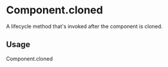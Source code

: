 # Component.cloned

A lifecycle method that's invoked after the component is cloned.

## Usage

Component.cloned

